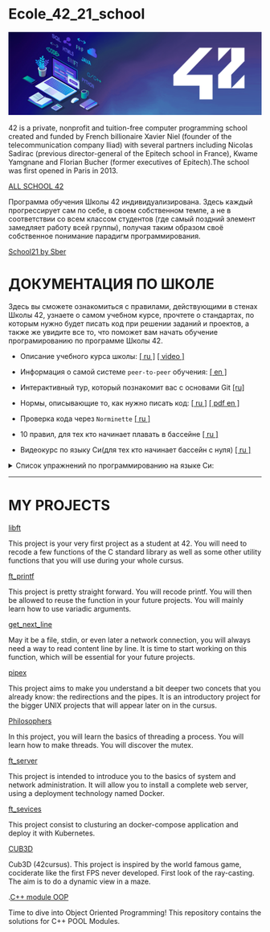 # Ecole_42_21_school

![Image alt](https://github.com/Sviridovamd/Ecole_42_21_school/blob/master/header_004_.png)

42 is a private, nonprofit and tuition-free computer programming school created and funded by French billionaire Xavier Niel (founder of the telecommunication company Iliad) with several partners including Nicolas Sadirac (previous director-general of the Epitech school in France), Kwame Yamgnane and Florian Bucher (former executives of Epitech).The school was first opened in Paris in 2013. 

[ALL SCHOOL 42](https://www.42.fr/)

Программа обучения Школы 42 индивидуализирована. Здесь каждый прогрессирует сам по себе, в своем собственном темпе, а не в соответствии со всем классом студентов (где самый поздний элемент замедляет работу всей группы), получая таким образом своё собственное понимание парадигм программирования.

[School21 by Sber](https://21-school.ru/)

# ДОКУМЕНТАЦИЯ ПО ШКОЛЕ

Здесь вы сможете ознакомиться с правилами, действующими в стенах Школы 42, узнаете о самом учебном курсе, прочтете о стандартах, по которым нужно будет писать код при решении заданий и проектов, а также же увидите все то, что поможет вам начать обучение програмированию по программе Школы 42.

 * Описание учебного курса школы: [[ ru ]](https://42-21-school.blogspot.com/) [[ video ]](https://42-21-school.blogspot.com/)

 * Информация о самой системе `peer-to-peer` обучения: [[ en ]](https://www.42.us.org/program/peer-to-peer-learning/)

 * Интерактивный тур, который познакомит вас с основами Git [[ru]](https://githowto.com/ru)

 * Нормы, описывающие то, как нужно писать код: [[ ru ]](https://42-21-school.blogspot.com/2019/07/main.html) [[ pdf en ]](https://github.com/Sviridovamd/Ecole_42_21_school/blob/master/en.norm.pdf)

 * Проверка кода через `Norminette` [[ ru ]](https://42-21-school.blogspot.com/2019/07/norminette-21-42.html)

 * 10 правил, для тех кто начинает плавать в бассейне [[ ru ]](./03_Norme____(%D0%9D%D0%BE%D1%80%D0%BC%D1%8B_%D0%B8_%D0%9F%D1%80%D0%B0%D0%B2%D0%B8%D0%BB%D0%B0_%D0%A8%D0%BA%D0%BE%D0%BB%D1%8B)/10_rules_for_piscine.md)

 * Видеокурс по языку Си(для тех кто начинает бассейн с нуля) [[ ru ]](https://www.youtube.com/watch?v=kCYT19xs8mE&list=PLG9dLrY9JZKgXfVYlg_0lq6s-i5r0Lw0w&ab_channel=GenaANTG)

<details>
<summary> Список упражнений по программированию на языке Cи: </summary>

0) https://fresh2refresh.com/c-programming/
1) https://www.sanfoundry.com/simple-c-programs/
2) https://www.w3resource.com/c-programming-exercises/file-handling/index.php
3) http://www.c4learn.com/
4) https://www.tutorialspoint.com/learn_c_by_examples/index.htm
5) https://www.learn-c.org/
6) https://beginnersbook.com/2015/02/simple-c-programs/
7) https://www.programmingsimplified.com/c-program-examples
  
  </details>

---
  
  
# MY PROJECTS
  
  [libft](https://github.com/Sviridovamd/libft)
  
  This project is your very first project as a student at 42. You will need to recode a few functions of the C standard library as well as some other utility         functions that you will use during your whole cursus.
  
   [ft_printf](https://github.com/Sviridovamd/ft_printf-)
   
   This project is pretty straight forward. You will recode printf. You will then be allowed to reuse the function in your future projects. You will mainly learn      how to use variadic arguments.
   
   [get_next_line](https://github.com/Sviridovamd/get_next_line)
   
   May it be a file, stdin, or even later a network connection, you will always need a way to read content line by line. It is time to start working on this            function, which will be essential for your future projects.
   
   [pipex](https://github.com/Sviridovamd/pipex)
   
   This project aims to make you understand a bit deeper two concets that you already know: the redirections and the pipes. It is an introductory project for the      bigger UNIX projects that will appear later on in the cursus.
   
   [Philosophers](https://github.com/Sviridovamd/Philosophers)

   In this project, you will learn the basics of threading a process. You will learn how to make threads. You will discover the mutex.
      
   [ft_server](https://github.com/Sviridovamd/ft_server)
   
   This project is intended to introduce you to the basics of system and network administration. It will allow you to install a complete web server, using a            deployment technology named Docker.
   
   [ft_sevices](https://github.com/Sviridovamd/ft_services)

   This project consist to clusturing an docker-compose application and deploy it with Kubernetes.
   
   [CUB3D](https://github.com/Sviridovamd/Cub3D)

   Cub3D (42cursus). This project is inspired by the world famous game, cociderate like the first FPS never developed. First look of the ray-casting. The aim is      to do a dynamic view in a maze.
   
   .[C++ module OOP](https://github.com/Sviridovamd/cpp_module)

   Time to dive into Object Oriented Programming! This repository contains the solutions for C++ POOL Modules.
